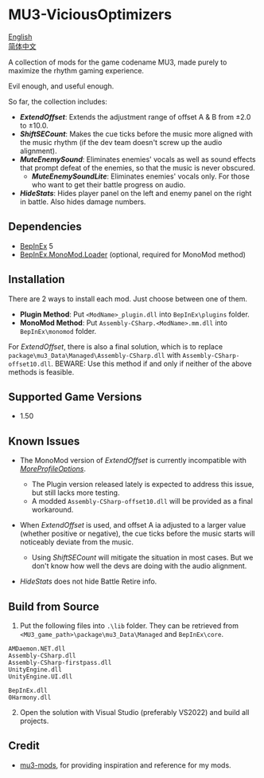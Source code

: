 # MU3-ViciousOptimizers
[English](README.md)\
[简体中文](README_zh-hans.md)

A collection of mods for the game codename MU3, made purely to maximize the rhythm gaming experience.

Evil enough, and useful enough.

So far, the collection includes:
+ ***ExtendOffset***: Extends the adjustment range of offset A & B from ±2.0 to ±10.0.
+ ***ShiftSECount***: Makes the cue ticks before the music more aligned with the music rhythm (if the dev team doesn't screw up the audio alignment).
+ ***MuteEnemySound***: Eliminates enemies' vocals as well as sound effects that prompt defeat of the enemies, so that the music is never obscured.
    + ***MuteEnemySoundLite***: Eliminates enemies' vocals only. For those who want to get their battle progress on audio.
+ ***HideStats***: Hides player panel on the left and enemy panel on the right in battle. Also hides damage numbers.

## Dependencies

+ [BepInEx](https://github.com/BepInEx/BepInEx) 5
+ [BepInEx.MonoMod.Loader](https://github.com/BepInEx/BepInEx.MonoMod.Loader) (optional, required for MonoMod method)

## Installation
There are 2 ways to install each mod. Just choose between one of them.
+ **Plugin Method**: Put `<ModName>_plugin.dll` into `BepInEx\plugins` folder.
+ **MonoMod Method**: Put `Assembly-CSharp.<ModName>.mm.dll` into `BepInEx\monomod` folder.

For *ExtendOffset*, there is also a final solution, which is to replace `package\mu3_Data\Managed\Assembly-CSharp.dll` with `Assembly-CSharp-offset10.dll`. BEWARE: Use this method if and only if neither of the above methods is feasible.

## Supported Game Versions

+ 1.50

## Known Issues

+ The MonoMod version of *ExtendOffset* is currently incompatible with [*MoreProfileOptions*](https://www.rainycolor.org/package/7EVENDAYSHOLIDAYS/MoreProfileOptions/).
    + The Plugin version released lately is expected to address this issue, but still lacks more testing.
    + A modded `Assembly-CSharp-offset10.dll` will be provided as a final workaround. 

+ When *ExtendOffset* is used, and offset A ia adjusted to a larger value (whether positive or negative), the cue ticks before the music starts will noticeably deviate from the music.
    + Using *ShiftSECount* will mitigate the situation in most cases. But we don't know how well the devs are doing with the audio alignment.

+ *HideStats* does not hide Battle Retire info.

## Build from Source

1. Put the following files into `.\lib` folder. They can be retrieved from `<MU3_game_path>\package\mu3_Data\Managed` and `BepInEx\core`. 
```
AMDaemon.NET.dll
Assembly-CSharp.dll
Assembly-CSharp-firstpass.dll
UnityEngine.dll
UnityEngine.UI.dll

BepInEx.dll
0Harmony.dll
```

2. Open the solution with Visual Studio (preferably VS2022) and build all projects.

## Credit

+ [mu3-mods](https://gitea.tendokyu.moe/akanyan/mu3-mods), for providing inspiration and reference for my mods.